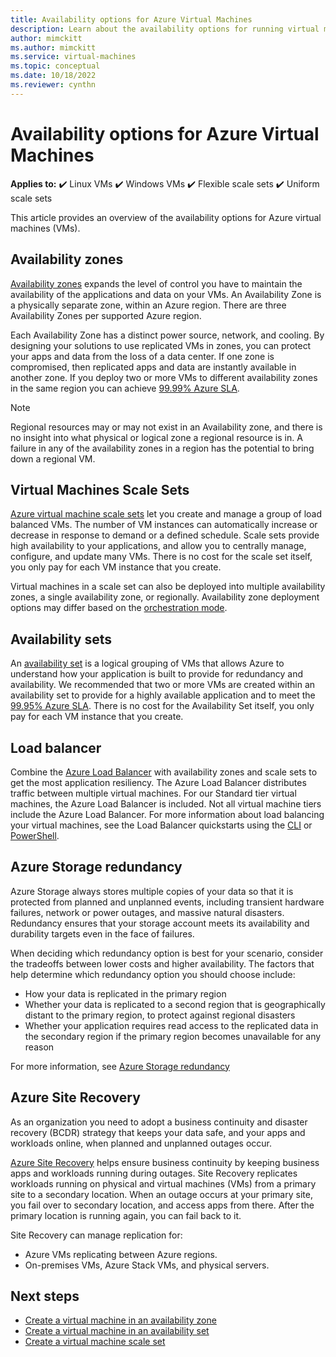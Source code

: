 ```yaml
---
title: Availability options for Azure Virtual Machines
description: Learn about the availability options for running virtual machines in Azure
author: mimckitt
ms.author: mimckitt
ms.service: virtual-machines
ms.topic: conceptual
ms.date: 10/18/2022
ms.reviewer: cynthn
---
```

    
# Availability options for Azure Virtual Machines

**Applies to:** :heavy_check_mark: Linux VMs :heavy_check_mark: Windows VMs :heavy_check_mark: Flexible scale sets :heavy_check_mark: Uniform scale sets

This article provides an overview of the availability options for Azure virtual machines (VMs).


## Availability zones
[Availability zones](../availability-zones/az-overview.md?context=/azure/virtual-machines/context/context) expands the level of control you have to maintain the availability of the applications and data on your VMs. An Availability Zone is a physically separate zone, within an Azure region. There are three Availability Zones per supported Azure region. 

Each Availability Zone has a distinct power source, network, and cooling. By designing your solutions to use replicated VMs in zones, you can protect your apps and data from the loss of a data center. If one zone is compromised, then replicated apps and data are instantly available in another zone. If you deploy two or more VMs to different availability zones in the same region you can achieve [99.99% Azure SLA](https://azure.microsoft.com/support/legal/sla/virtual-machines/). 

> [!NOTE]
> Regional resources may or may not exist in an Availability zone, and there is no insight into what physical or logical zone a regional resource is in. A failure in any of the availability zones in a region has the potential to bring down a regional VM.

## Virtual Machines Scale Sets 
[Azure virtual machine scale sets](flexible-virtual-machine-scale-sets.md) let you create and manage a group of load balanced VMs. The number of VM instances can automatically increase or decrease in response to demand or a defined schedule. Scale sets provide high availability to your applications, and allow you to centrally manage, configure, and update many VMs. There is no cost for the scale set itself, you only pay for each VM instance that you create.

Virtual machines in a scale set can also be deployed into multiple availability zones, a single availability zone, or regionally. Availability zone deployment options may differ based on the [orchestration mode](../virtual-machine-scale-sets/virtual-machine-scale-sets-orchestration-modes.md?context=/azure/virtual-machines/context/context).


## Availability sets
An [availability set](availability-set-overview.md) is a logical grouping of VMs that allows Azure to understand how your application is built to provide for redundancy and availability. We recommended that two or more VMs are created within an availability set to provide for a highly available application and to meet the [99.95% Azure SLA](https://azure.microsoft.com/support/legal/sla/virtual-machines/). There is no cost for the Availability Set itself, you only pay for each VM instance that you create.


## Load balancer
Combine the [Azure Load Balancer](../load-balancer/load-balancer-overview.md) with availability zones and scale sets to get the most application resiliency. The Azure Load Balancer distributes traffic between multiple virtual machines. For our Standard tier virtual machines, the Azure Load Balancer is included. Not all virtual machine tiers include the Azure Load Balancer. For more information about load balancing your virtual machines, see the Load Balancer quickstarts using the [CLI](../load-balancer/quickstart-load-balancer-standard-public-cli.md) or [PowerShell](../load-balancer/quickstart-load-balancer-standard-public-powershell.md).


## Azure Storage redundancy
Azure Storage always stores multiple copies of your data so that it is protected from planned and unplanned events, including transient hardware failures, network or power outages, and massive natural disasters. Redundancy ensures that your storage account meets its availability and durability targets even in the face of failures.

When deciding which redundancy option is best for your scenario, consider the tradeoffs between lower costs and higher availability. The factors that help determine which redundancy option you should choose include:
- How your data is replicated in the primary region
- Whether your data is replicated to a second region that is geographically distant to the primary region, to protect against regional disasters
- Whether your application requires read access to the replicated data in the secondary region if the primary region becomes unavailable for any reason

For more information, see [Azure Storage redundancy](../storage/common/storage-redundancy.md)


## Azure Site Recovery
As an organization you need to adopt a business continuity and disaster recovery (BCDR) strategy that keeps your data safe, and your apps and workloads online, when planned and unplanned outages occur.

[Azure Site Recovery](../site-recovery/site-recovery-overview.md) helps ensure business continuity by keeping business apps and workloads running during outages. Site Recovery replicates workloads running on physical and virtual machines (VMs) from a primary site to a secondary location. When an outage occurs at your primary site, you fail over to secondary location, and access apps from there. After the primary location is running again, you can fail back to it.

Site Recovery can manage replication for:
- Azure VMs replicating between Azure regions.
- On-premises VMs, Azure Stack VMs, and physical servers.

## Next steps
- [Create a virtual machine in an availability zone](./linux/create-cli-availability-zone.md)
- [Create a virtual machine in an availability set](./linux/tutorial-availability-sets.md)
- [Create a virtual machine scale set](../virtual-machine-scale-sets/quick-create-portal.md)
